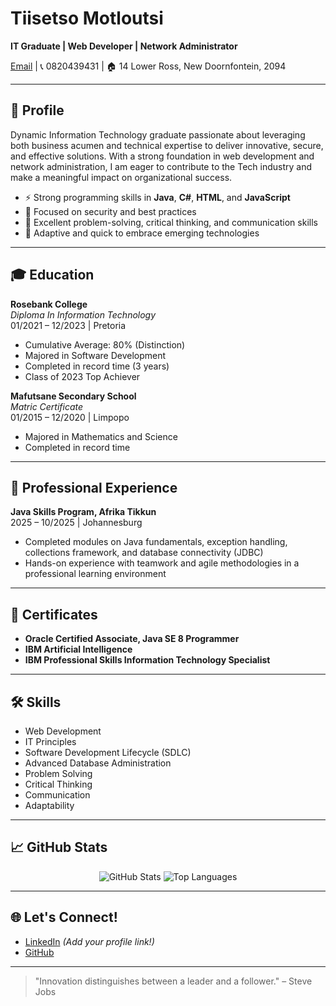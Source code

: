 # Tiisetso Motloutsi

**IT Graduate | Web Developer | Network Administrator**

[Email](mailto:setswo173@gmail.com) | 📞 0820439431 | 🏠 14 Lower Ross, New Doornfontein, 2094

---

## 👤 Profile

Dynamic Information Technology graduate passionate about leveraging both business acumen and technical expertise to deliver innovative, secure, and effective solutions. With a strong foundation in web development and network administration, I am eager to contribute to the Tech industry and make a meaningful impact on organizational success.

- ⚡ Strong programming skills in **Java**, **C#**, **HTML**, and **JavaScript**
- 🔐 Focused on security and best practices
- 🧠 Excellent problem-solving, critical thinking, and communication skills
- 🌱 Adaptive and quick to embrace emerging technologies

---

## 🎓 Education

**Rosebank College**  
*Diploma In Information Technology*  
01/2021 – 12/2023 | Pretoria  
- Cumulative Average: 80% (Distinction)
- Majored in Software Development
- Completed in record time (3 years)
- Class of 2023 Top Achiever

**Mafutsane Secondary School**  
*Matric Certificate*  
01/2015 – 12/2020 | Limpopo  
- Majored in Mathematics and Science
- Completed in record time

---

## 💼 Professional Experience

**Java Skills Program, Afrika Tikkun**  
2025 – 10/2025 | Johannesburg  
- Completed modules on Java fundamentals, exception handling, collections framework, and database connectivity (JDBC)
- Hands-on experience with teamwork and agile methodologies in a professional learning environment

---

## 📜 Certificates

- **Oracle Certified Associate, Java SE 8 Programmer**
- **IBM Artificial Intelligence**
- **IBM Professional Skills Information Technology Specialist**

---

## 🛠️ Skills

- Web Development  
- IT Principles  
- Software Development Lifecycle (SDLC)  
- Advanced Database Administration  
- Problem Solving  
- Critical Thinking  
- Communication  
- Adaptability

---

## 📈 GitHub Stats

<p align="center">
  <img src="https://github-readme-stats.vercel.app/api?username=TiisetsoMotloutsi&show_icons=true&theme=radical" alt="GitHub Stats" />
  <img src="https://github-readme-stats.vercel.app/api/top-langs/?username=TiisetsoMotloutsi&layout=compact&theme=radical" alt="Top Languages" />
</p>

---

## 🌐 Let's Connect!

- [LinkedIn](https://www.linkedin.com/in/your-linkedin-here) *(Add your profile link!)*
- [GitHub](https://github.com/TiisetsoMotloutsi)

---

> "Innovation distinguishes between a leader and a follower." – Steve Jobs
